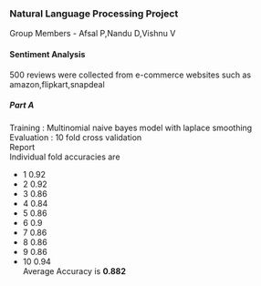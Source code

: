 ### Natural Language Processing Project<br>
Group Members - Afsal P,Nandu D,Vishnu V
#### Sentiment Analysis<br>
500 reviews were collected from e-commerce websites such as amazon,flipkart,snapdeal<br>
##### Part A
Training : Multinomial naive bayes model with laplace smoothing<br>
Evaluation : 10 fold cross validation<br>
Report<br>
Individual fold accuracies are
- 1 0.92
- 2 0.92
- 3 0.86
- 4 0.84
- 5 0.86
- 6 0.9
- 7 0.86
- 8 0.86
- 9 0.86
- 10 0.94
<br>Average Accuracy is **0.882**
